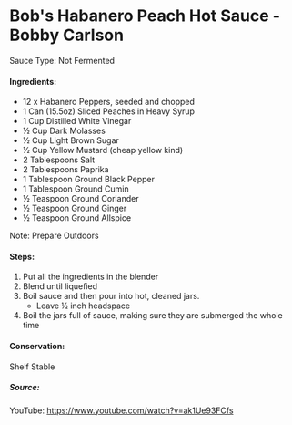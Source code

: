 # Bob's Habanero Peach Hot Sauce - Bobby Carlson

Sauce Type: Not Fermented

#### Ingredients:
- 12 x Habanero Peppers, seeded and chopped 
- 1 Can (15.5oz) Sliced Peaches in Heavy Syrup 
- 1 Cup Distilled White Vinegar 
- ½ Cup Dark Molasses 
- ½ Cup Light Brown Sugar 
- ½ Cup Yellow Mustard (cheap yellow kind) 
- 2 Tablespoons Salt 
- 2 Tablespoons Paprika 
- 1 Tablespoon Ground Black Pepper 
- 1 Tablespoon Ground Cumin 
- ½ Teaspoon Ground Coriander 
- ½ Teaspoon Ground Ginger 
- ½ Teaspoon Ground Allspice 

Note: Prepare Outdoors

#### Steps: 
1. Put all the ingredients in the blender
2. Blend until liquefied 
3. Boil sauce and then pour into hot, cleaned jars. 
    * Leave ½ inch headspace 
4. Boil the jars full of sauce, making sure they are submerged the whole time

#### Conservation:  
Shelf Stable

##### Source:
YouTube: https://www.youtube.com/watch?v=ak1Ue93FCfs

